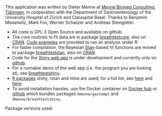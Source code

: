 This application was written by Dieter Menne at [Menne Biomed Consulting, Tübingen](https://www.menne-biomed.de), in cooperation with the Department of Gastroenterology of the University Hospital of Zürich and Claraspital Basel. Thanks to Benjamin Misselwitz, Mark Fox, Werner Schwizer and Andreas Steingötter.

- All code is GPL-3 Open Source and available on github.
- The core routines to fit data are in package [breathtestcore](https://github.com/dmenne/breathtestcore), also on [CRAN](https://cran.r-project.org/web/packages/breathtestcore/index.html). [Code examples](https://dmenne.github.io/breathtestcore/reference/nlme_fit.html) are provided to run an analysis under R.
- For faster compilation, the Bayesian [Stan](http://mc-stan.org/)-based fit functions are moved to package [breathteststan](https://github.com/dmenne/breathteststan), also on [CRAN](https://cran.r-project.org/web/packages/breathteststan/index.html).
- Code for the [Shiny web app](https://shiny.rstudio.com/) is under development and currently only on [github](https://github.com/dmenne/breathteststan). 
- For a runnable demo of the web app (i.e. the program you are looking at), see [breathtestshiny](https://apps.menne-biomed.de/breathtestshiny).
- [R packages](http://cran.r-project.org/) shiny, rstan and nlme are used; for a full list, see [here](https://github.com/dmenne/breathtestcore/blob/master/DESCRIPTION) and [here](https://github.com/dmenne/breathteststan/blob/master/DESCRIPTION").
- To avoid installation hassles, use the Docker container on  [Docker hub](https://hub.docker.com/r/dmenne/gastro-docker/) or [github](https://github.com/dmenne/gastro-docker) which bundles packages `dmenne/gastempt` and `dmenne/breathtestshiny`.

Package versions used: 
